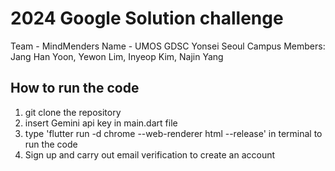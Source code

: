 # 2024 Google Solution challenge

Team - MindMenders
Name - UMOS
GDSC Yonsei Seoul Campus
Members: Jang Han Yoon, Yewon Lim, Inyeop Kim, Najin Yang


## How to run the code

1. git clone the repository
2. insert Gemini api key in main.dart file
3. type 'flutter run -d chrome --web-renderer html --release' in terminal to run the code
4. Sign up and carry out email verification to create an account 
